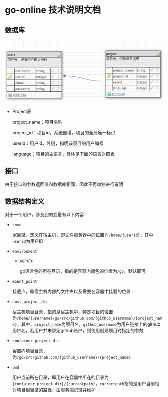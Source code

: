 # go-online 技术说明文档

## 数据库

![数据库](files/db.png)

- Project表

  project_name：项目名称

  project_id：项目id，系统自增，项目的全局唯一标识

  userid：用户id，外键，指明该项目的用户编号

  language：项目的主语言，具体见下面的语言对照表

## 接口

由于接口的参数返回值和数据库相同，因此不再单独进行说明

## 数据结构定义

对于一个用户，涉及到的变量有以下内容：

- `home`

  家目录，定义在宿主机，即文件服务器中的位置为`/home/{userid}`，其中`userid`为用户ID

- `environment`

  - `GOPATH`

    go语言包的所在目录，指的是容器内部包的位置为`/go`，默认即可

- `mount_point`

  挂载点，即宿主机内部的文件夹以及需要在容器中挂载的位置

- `host_project_dir`

  宿主机项目目录，指的是宿主机中，特定项目的位置为`/home/{username}/go/src/github.com/{github_username}/{project_name}`，其中，`project_name`为项目名，`github_username`为用户链接上的github用户名，若用户并未绑定github账户，则使用创建项目时指定的参数

- `container_project_dir`

  容器内项目目录，为`/go/src/github.com/{github_username}/{project_name}`

- `pwd`

  用户当前所在目录，即用户在容器中所在的目录为`{container_project_dir}/{currentpath}`，`currectpath`指的是用户当前相对项目根目录的路径，由服务端记录并维护